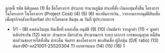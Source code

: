 ลูกหนี้
รหัส
นิติบุคคล
(1)
ชื่อ
ชื่อโครงการ ประเภท จำนวนยูนิต ทำเลที่ตั้ง เงินลงทุนทั้งสิ้น
โครงการ
ในโครงการ
ในโครงการ
(Project Cost)
(4)
(5)
(6)
สถาบันการเงิน..
รายงานการอนุมัติสินเชื่อเพื่อธุรกิจอสังหาริมทรัพย์
ประจำไตรมาส สินสุด ณ วันที่
ผู้ประกอบการ
- 1/1 -
(8)
แหล่งเงินทุน
สินเชื่อที่ แหล่งอื่น
อนุมัติ
(9)
(10)
เงินมัดจํา
จากลูกค้า
(11)
<
มูลค่า
หลักประกัน
(12)
หน่วย :ล้านบาท
อัตราส่วน ประมาณการ ระยะเวลาการ การขออนุญาต
หนี้สินต่อส่วนของรายได้ทั้งสิ้น ช่าระคืน
จัดสรร
ของโครงการ ของสินเชื่อ
ผู้ถือหุ้น
(D/E ratio)
(13)
ฝนสว90-คส21001-25520304
TI
เอกสารแนบ
(14)
(15)
(16)
1
